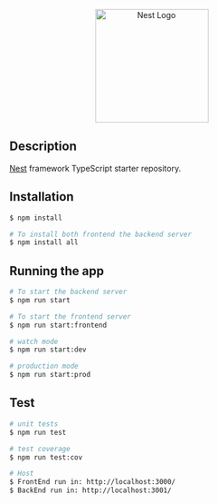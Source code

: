 <p align="center">
  <a href="http://nestjs.com/" target="blank"><img src="https://nestjs.com/img/logo-small.svg" width="200" alt="Nest Logo" /></a>
</p>

## Description

[Nest](https://github.com/nestjs/nest) framework TypeScript starter repository.

## Installation

```bash
$ npm install

# To install both frontend the backend server
$ npm install all
```

## Running the app

```bash
# To start the backend server
$ npm run start

# To start the frontend server
$ npm run start:frontend

# watch mode
$ npm run start:dev

# production mode
$ npm run start:prod
```

## Test

```bash
# unit tests
$ npm run test

# test coverage
$ npm run test:cov
```

```bash
# Host
$ FrontEnd run in: http://localhost:3000/
$ BackEnd run in: http://localhost:3001/

```
